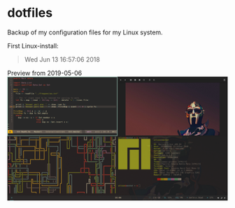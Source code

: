 # dotfiles
Backup of my configuration files for my Linux system.

First Linux-install:
> Wed Jun 13 16:57:06 2018

Preview from 2019-05-06
![preview](preview.png)
